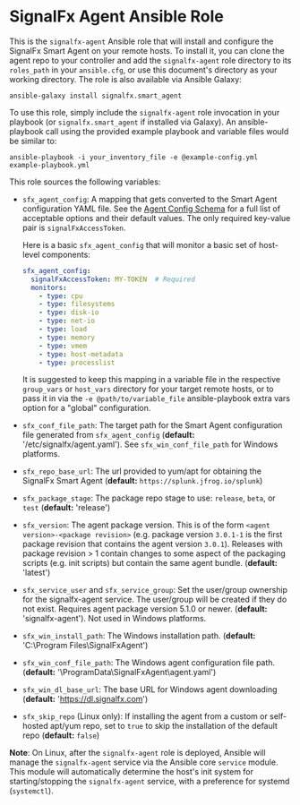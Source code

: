# SignalFx Agent Ansible Role

This is the `signalfx-agent` Ansible role that will install and configure the
SignalFx Smart Agent on your remote hosts.  To install it, you can clone the
agent repo to your controller and add the `signalfx-agent` role directory to
its `roles_path` in your `ansible.cfg`, or use this document's directory as
your working directory.  The role is also available via Ansible Galaxy:

```
ansible-galaxy install signalfx.smart_agent
```

To use this role, simply include the `signalfx-agent` role invocation in your
playbook (or `signalfx.smart_agent` if installed via Galaxy).  An
ansible-playbook call using the provided example playbook and variable files
would be similar to:

```
ansible-playbook -i your_inventory_file -e @example-config.yml example-playbook.yml
```

This role sources the following variables:

 - `sfx_agent_config`: A mapping that gets converted to the Smart Agent
   configuration YAML file. See the [Agent Config
   Schema](https://github.com/signalfx/signalfx-agent/blob/master/docs/config-schema.md)
   for a full list of acceptable options and their default values.  The only
   required key-value pair is `signalFxAccessToken`. 

    Here is a basic `sfx_agent_config` that will monitor a basic set of host-level components:

    ```yaml
    sfx_agent_config:
      signalFxAccessToken: MY-TOKEN  # Required
      monitors:
        - type: cpu
        - type: filesystems
        - type: disk-io
        - type: net-io
        - type: load
        - type: memory
        - type: vmem
        - type: host-metadata
        - type: processlist
    ```

	It is suggested to keep this mapping in a variable file in the respective
	`group_vars` or `host_vars` directory for your target remote hosts, or to
	pass it in via the `-e @path/to/variable_file` ansible-playbook extra vars
	option for a "global" configuration.

 - `sfx_conf_file_path`: The target path for the Smart Agent configuration
   file generated from `sfx_agent_config` (**default:**
   '/etc/signalfx/agent.yaml'). See `sfx_win_conf_file_path` for Windows platforms.

 - `sfx_repo_base_url`: The url provided to yum/apt for obtaining the SignalFx Smart Agent
   (**default:** `https://splunk.jfrog.io/splunk`)

 - `sfx_package_stage`: The package repo stage to use: `release`, `beta`, or `test`
   (**default:** 'release')

 - `sfx_version`: The agent package version.  This is of the form `<agent
   version>-<package revision>` (e.g. package version `3.0.1-1` is the first
   package revision that contains the agent version `3.0.1`).  Releases with
   package revision > 1 contain changes to some aspect of the packaging scripts
   (e.g. init scripts) but contain the same agent bundle. (**default:**
   'latest')

 - `sfx_service_user` and `sfx_service_group`: Set the user/group ownership for the
   signalfx-agent service. The user/group will be created if they do not exist.
   Requires agent package version 5.1.0 or newer. (**default:** 'signalfx-agent'). Not used
   in Windows platforms.

 - `sfx_win_install_path`: The Windows installation path. (**default:** 
   'C:\\Program Files\\SignalFxAgent')

 - `sfx_win_conf_file_path`: The Windows agent configuration file path. (**default:** 
   '\\ProgramData\\SignalFxAgent\\agent.yaml')

 - `sfx_win_dl_base_url`: The base URL for Windows agent downloading (**default:** 
   'https://dl.signalfx.com')

 - `sfx_skip_repo` (Linux only): If installing the agent from a custom or self-hosted
   apt/yum repo, set to `true` to skip the installation of the default repo
   (**default:** `false`)

**Note**: On Linux, after the `signalfx-agent` role is deployed, Ansible will manage the
`signalfx-agent` service via the Ansible core `service` module.  This module
will automatically determine the host's init system for starting/stopping the
`signalfx-agent` service, with a preference for systemd (`systemctl`).
